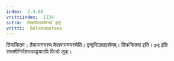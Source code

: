 ```yaml
---
index:  2.4.68
vrittiindex:  1134
sutra:  तिककितवादिभ्यो द्वन्द्वे
vritti:  balamanorama 
---
```


तिककितव। तैकायनयश्च कैतवायनयश्चेति। द्वन्द्वविग्रहप्रदर्शनम्। तिककितवा इति। `द्वन्द्वे` इति सप्तमीनिर्देशात्पदद्वयादपि फिञो लुक्। 

